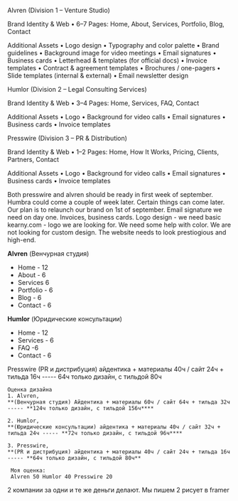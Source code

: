 Alvren (Division 1 – Venture Studio)

Brand Identity & Web
  •  6–7 Pages: Home, About, Services, Portfolio, Blog, Contact

Additional Assets
  •  Logo design
  •  Typography and color palette
  •  Brand guidelines
  •  Background image for video meetings
  •  Email signatures
  •  Business cards
  •  Letterhead & templates (for official docs)
  •  Invoice templates
  •  Contract & agreement templates
  •  Brochures / one-pagers
  •  Slide templates (internal & external)
  •  Email newsletter design

Humlor (Division 2 – Legal Consulting Services)

Brand Identity & Web
  •  3–4 Pages: Home, Services, FAQ, Contact

Additional Assets
  •  Logo
  •  Background for video calls
  •  Email signatures
  •  Business cards
  •  Invoice templates

Presswire (Division 3 – PR & Distribution)

Brand Identity & Web
  •  1–2 Pages: Home, How It Works, Pricing, Clients, Partners, Contact

Additional Assets
  •  Logo
  •  Background for video calls
  •  Email signatures
  •  Business cards
  •  Invoice templates

Both presswire and alvren should be ready in first week of september. Humbra could come a couple of week later. Certain things can come later. Our plan is to relaunch our brand on 1st of september. Email signature we need on day one. Invoices, business cards. Logo design - we need basic
kearny.com - logo we are looking for. We need some help with color. We are not looking for custom design. The website needs to look prestiogious and high-end.

**Alvren**
 (Венчурная студия) 
- Home - 12
- About - 6
- Services 6
- Portfolio - 6
- Blog - 6
- Contact - 6

**Humlor** 
 (Юридические консультации) 
- Home - 12
- Services - 6
- FAQ -6
- Contact - 6

Presswire
 (PR и дистрибуция)
айдентика + материалы 40ч / сайт 24ч + тильда 16ч  ----- 64ч только дизайн, с тильдой 80ч


	Оценка дизайна
    1. Alvren,
    **(Венчурная студия) Айдентика + материалы 60ч / сайт 64ч + тильда 32ч ----- **124ч только дизайн, с тильдой 156ч****
    
    2. Humlor,
    **(Юридические консультации) айдентика + материалы 40ч / сайт 32ч + тильда 24ч ----- **72ч только дизайн, с тильдой 96ч****
    
    3. Presswire,
    **(PR и дистрибуция) айдентика + материалы 40ч / сайт 24ч + тильда 16ч ----- **64ч только дизайн, с тильдой 80ч**
	 
	 Моя оценка:
	 Alvren 50 Humlor 40 Presswire 20

2 компании за одни и те же деньги делают. Мы пишем 2 рисует в framer  